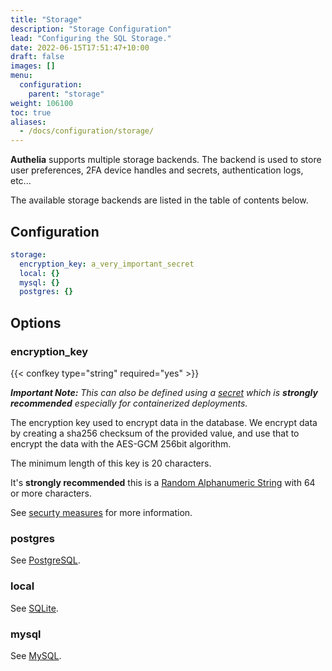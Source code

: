 ```yaml
---
title: "Storage"
description: "Storage Configuration"
lead: "Configuring the SQL Storage."
date: 2022-06-15T17:51:47+10:00
draft: false
images: []
menu:
  configuration:
    parent: "storage"
weight: 106100
toc: true
aliases:
  - /docs/configuration/storage/
---
```


__Authelia__ supports multiple storage backends. The backend is used to store user preferences, 2FA device handles and
secrets, authentication logs, etc...

The available storage backends are listed in the table of contents below.

## Configuration

```yaml
storage:
  encryption_key: a_very_important_secret
  local: {}
  mysql: {}
  postgres: {}
```

## Options

### encryption_key

{{< confkey type="string" required="yes" >}}

*__Important Note:__ This can also be defined using a [secret](../methods/secrets.md) which is __strongly recommended__
especially for containerized deployments.*

The encryption key used to encrypt data in the database. We encrypt data by creating a sha256 checksum of the provided
value, and use that to encrypt the data with the AES-GCM 256bit algorithm.

The minimum length of this key is 20 characters.

It's __strongly recommended__ this is a
[Random Alphanumeric String](../miscellaneous/guides.md#generating-a-random-alphanumeric-string) with 64 or more
characters.

See [securty measures](../../overview/security/measures.md#storage-security-measures) for more information.

### postgres

See [PostgreSQL](postgres.md).

### local

See [SQLite](sqlite.md).

### mysql

See [MySQL](mysql.md).
